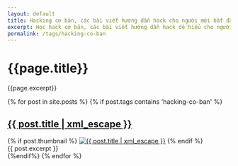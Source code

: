 ```yaml
---
layout: default
title: Hacking cơ bản, các bài viết hướng dẫn hack cho người mới bắt đầu
excerpt: Học hack cơ bản, các bài viết hướng dẫn hack dễ hiểu cho người mới bắt đầu
permalink: /tags/hacking-co-ban
---
```

<div id="index">
<div class="category_detail">
    <h1>{{page.title}}</h1>
    <p>{{page.excerpt}}</p>
</div>
{% for post in site.posts %}
{% if post.tags contains 'hacking-co-ban' %}
<article class="post" itemscope itemtype="http://schema.org/Article">
  <h1 itemprop="name"><a itemprop="url" href="{{ site.site_url }}{{ post.url }}" title="{{ post.title | xml_escape }}" >{{ post.title | xml_escape }}</a></h1>
  {% if post.thumbnail %}
  <a href="{{ post.url }}"><img itemprop="image" src="{{ site.site_url }}/images/{{ post.thumbnail }}" alt="{{ post.title | xml_escape }}" class="post_thumbnail"></a>
  {% endif %}
  <div class="excerpt" itemprop="description">
    {{ post.excerpt }}
  </div>
  <div class="clear"></div>
</article>
{%endif%}
{% endfor %}
</div>
